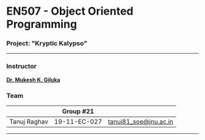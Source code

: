 # EN507 - Object Oriented Programming
### Project: "Kryptic Kalypso"
---

### Instructor

[**Dr. Mukesh K. Giluka**](https://www.jnu.ac.in/content/mkgiluka)

### Team
||Group #21||
|:--|:-:|--:|
|Tanuj Raghav|19-11-EC-027|tanuj81_soe@jnu.ac.in|

---